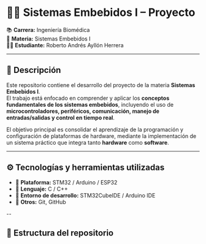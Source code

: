 # 🧑‍💻 Sistemas Embebidos I – Proyecto  

📚 **Carrera:** Ingeniería Biomédica  
🏫 **Materia:** Sistemas Embebidos I  
👨‍🎓 **Estudiante:** Roberto Andrés Ayllón Herrera  

---

## 📌 Descripción
Este repositorio contiene el desarrollo del proyecto de la materia **Sistemas Embebidos I**.  
El trabajo está enfocado en comprender y aplicar los **conceptos fundamentales de los sistemas embebidos**, incluyendo el uso de **microcontroladores, periféricos, comunicación, manejo de entradas/salidas y control en tiempo real**.  

El objetivo principal es consolidar el aprendizaje de la programación y configuración de plataformas de hardware, mediante la implementación de un sistema práctico que integra tanto **hardware** como **software**.

---

## ⚙️ Tecnologías y herramientas utilizadas
- 🔹 **Plataforma:** STM32 / Arduino / ESP32  
- 🔹 **Lenguaje:** C / C++  
- 🔹 **Entorno de desarrollo:** STM32CubeIDE / Arduino IDE  
- 🔹 **Otros:** Git, GitHub  

--

## 📂 Estructura del repositorio
